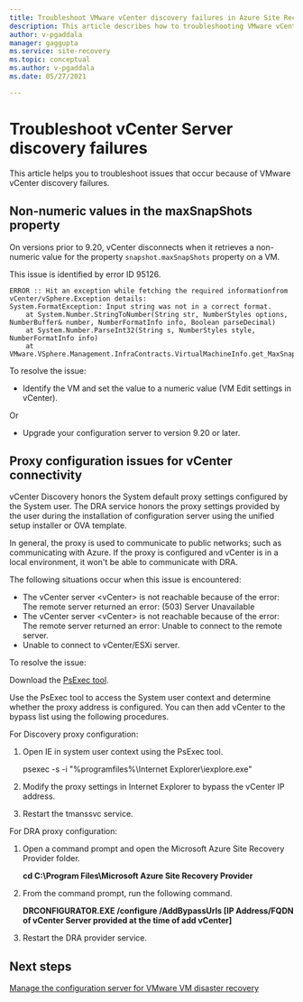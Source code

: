 ```yaml
---
title: Troubleshoot VMware vCenter discovery failures in Azure Site Recovery 
description: This article describes how to troubleshooting VMware vCenter discovery failures in Azure Site Recovery. 
author: v-pgaddala
manager: gaggupta
ms.service: site-recovery
ms.topic: conceptual
ms.author: v-pgaddala
ms.date: 05/27/2021

---
```

# Troubleshoot vCenter Server discovery failures

This article helps you to troubleshoot issues that occur because of VMware vCenter discovery failures.

## Non-numeric values in the maxSnapShots property

On versions prior to 9.20, vCenter disconnects when it retrieves a non-numeric value for the property  `snapshot.maxSnapShots` property on a VM.

This issue is identified by error ID 95126.

```output
ERROR :: Hit an exception while fetching the required informationfrom vCenter/vSphere.Exception details:
System.FormatException: Input string was not in a correct format.
    at System.Number.StringToNumber(String str, NumberStyles options, NumberBuffer& number, NumberFormatInfo info, Boolean parseDecimal)
    at System.Number.ParseInt32(String s, NumberStyles style, NumberFormatInfo info)
    at VMware.VSphere.Management.InfraContracts.VirtualMachineInfo.get_MaxSnapshots()
```

To resolve the issue:

- Identify the VM and set the value to a numeric value (VM Edit settings in vCenter).

Or

- Upgrade your configuration server to version 9.20 or later.

## Proxy configuration issues for vCenter connectivity

vCenter Discovery honors the System default proxy settings configured by the System user. The DRA service honors the proxy settings provided by the user during the installation of configuration server using the unified setup installer or OVA template. 

In general, the proxy is used to communicate to public networks; such as communicating with Azure. If the proxy is configured and vCenter is in a local environment, it won't be able to communicate with DRA.

The following situations occur when this issue is encountered:

- The vCenter server \<vCenter> is not reachable because of the error: The remote server returned an error: (503) Server Unavailable
- The vCenter server \<vCenter> is not reachable because of the error: The remote server returned an error: Unable to connect to the remote server.
- Unable to connect to vCenter/ESXi server.

To resolve the issue:

Download the [PsExec tool](/sysinternals/downloads/psexec). 

Use the PsExec tool to access the System user context and determine whether the proxy address is configured. You can then add vCenter to the bypass list using the following procedures.

For Discovery proxy configuration:

1. Open IE in system user context using the PsExec tool.
    
    psexec -s -i "%programfiles%\Internet Explorer\iexplore.exe"

2. Modify the proxy settings in Internet Explorer to bypass the vCenter IP address.
3. Restart the tmanssvc service.

For DRA proxy configuration:

1. Open a command prompt and open the Microsoft Azure Site Recovery Provider folder.
 
    **cd C:\Program Files\Microsoft Azure Site Recovery Provider**

3. From the command prompt, run the following command.
   
   **DRCONFIGURATOR.EXE /configure /AddBypassUrls [IP Address/FQDN of vCenter Server provided at the time of add vCenter]**

4. Restart the DRA provider service.

## Next steps

[Manage the configuration server for VMware VM disaster recovery](./vmware-azure-manage-configuration-server.md#refresh-configuration-server)